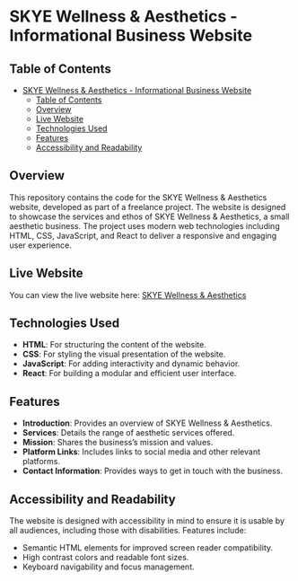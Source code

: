 # SKYE Wellness & Aesthetics - Informational Business Website

## Table of Contents

-   [SKYE Wellness \& Aesthetics - Informational Business Website](#skye-wellness--aesthetics---informational-business-website)
    -   [Table of Contents](#table-of-contents)
    -   [Overview](#overview)
    -   [Live Website](#live-website)
    -   [Technologies Used](#technologies-used)
    -   [Features](#features)
    -   [Accessibility and Readability](#accessibility-and-readability)

## Overview

This repository contains the code for the SKYE Wellness & Aesthetics website, developed as part of a freelance project. The website is designed to showcase the services and ethos of SKYE Wellness & Aesthetics, a small aesthetic business. The project uses modern web technologies including HTML, CSS, JavaScript, and React to deliver a responsive and engaging user experience.

## Live Website

You can view the live website here: [SKYE Wellness & Aesthetics](https://skyewellnessandaesthetics.com/)

## Technologies Used

-   **HTML**: For structuring the content of the website.
-   **CSS**: For styling the visual presentation of the website.
-   **JavaScript**: For adding interactivity and dynamic behavior.
-   **React**: For building a modular and efficient user interface.

## Features

-   **Introduction**: Provides an overview of SKYE Wellness & Aesthetics.
-   **Services**: Details the range of aesthetic services offered.
-   **Mission**: Shares the business’s mission and values.
-   **Platform Links**: Includes links to social media and other relevant platforms.
-   **Contact Information**: Provides ways to get in touch with the business.

## Accessibility and Readability

The website is designed with accessibility in mind to ensure it is usable by all audiences, including those with disabilities. Features include:

-   Semantic HTML elements for improved screen reader compatibility.
-   High contrast colors and readable font sizes.
-   Keyboard navigability and focus management.
